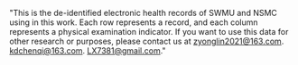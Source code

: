 "This is the de-identified electronic health records of SWMU and NSMC using in this work.   Each row represents a record, and each column represents a physical examination indicator.    If you want to use this data for other research or purposes, please contact us at zyonglin2021@163.com. kdchenqi@163.com. LX7381@gmail.com."
